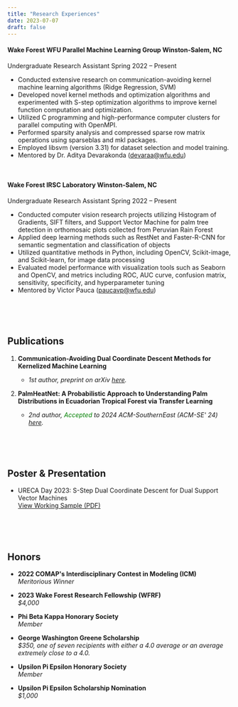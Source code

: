 ```yaml
---
title: "Research Experiences"
date: 2023-07-07
draft: false
---
```




#### Wake Forest WFU Parallel Machine Learning Group	Winston-Salem, NC
Undergraduate Research Assistant	Spring 2022 – Present
-	Conducted extensive research on communication-avoiding kernel machine learning algorithms (Ridge Regression, SVM)
-	 Developed novel kernel methods and optimization algorithms and experimented with S-step optimization algorithms to improve kernel function computation and optimization.
-	 Utilized C programming and high-performance computer clusters for parallel computing with OpenMPI.
-	 Performed sparsity analysis and compressed sparse row matrix operations using sparseblas and mkl packages.
-	 Employed libsvm (version 3.31) for dataset selection and model training.
-	 Mentored by Dr. Aditya Devarakonda (devaraa@wfu.edu)

<br>

#### Wake Forest IRSC Laboratory	Winston-Salem, NC
Undergraduate Research Assistant	Spring 2022 – Present
-	Conducted computer vision research projects utilizing Histogram of Gradients, SIFT filters, and Support Vector Machine for palm tree detection in orthomosaic plots collected from Peruvian Rain Forest
-	Applied deep learning methods such as RestNet and Faster-R-CNN for semantic segmentation and classification of objects
-	Utilized quantitative methods in Python, including OpenCV, Scikit-image, and Scikit-learn, for image data processing
-	Evaluated model performance with visualization tools such as Seaborn and OpenCV, and metrics including ROC, AUC curve, confusion matrix, sensitivity, specificity, and hyperparameter tuning
-	Mentored by Victor Pauca (paucavp@wfu.edu)


<br><br><br>

## Publications

1. **Communication-Avoiding Dual Coordinate Descent Methods for Kernelized Machine Learning**  
   - *1st author, preprint on arXiv [here](https://arxiv.org/abs/2406.18001).*


2. **PalmHeatNet: A Probabilistic Approach to Understanding Palm Distributions in Ecuadorian Tropical Forest via Transfer Learning**  
   - *2nd author, <span style="color:green;">Accepted</span> to 2024 ACM-SouthernEast (ACM-SE' 24) [here](https://arxiv.org/pdf/2403.03161).*

<br><br><br>



## Poster & Presentation

- URECA Day 2023: S-Step Dual Coordinate Descent for Dual Support Vector Machines  
  [View Working Sample (PDF)](../working_sample.pdf)


<br><br><br>


## Honors

- **2022 COMAP's Interdisciplinary Contest in Modeling (ICM)**  
  _Meritorious Winner_

- **2023 Wake Forest Research Fellowship (WFRF)**  
  _$4,000_

- **Phi Beta Kappa Honorary Society**  
  _Member_

- **George Washington Greene Scholarship**  
  _$350, one of seven recipients with either a 4.0 average or an average extremely close to a 4.0._

- **Upsilon Pi Epsilon Honorary Society**  
  _Member_

- **Upsilon Pi Epsilon Scholarship Nomination**  
  _$1,000_



